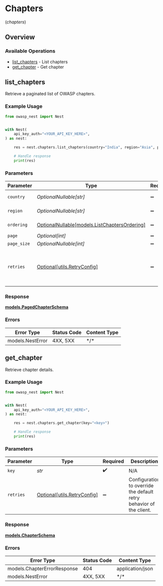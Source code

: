 # Chapters
(*chapters*)

## Overview

### Available Operations

* [list_chapters](#list_chapters) - List chapters
* [get_chapter](#get_chapter) - Get chapter

## list_chapters

Retrieve a paginated list of OWASP chapters.

### Example Usage

<!-- UsageSnippet language="python" operationID="list_chapters" method="get" path="/api/v1/chapters/" -->
```python
from owasp_nest import Nest


with Nest(
    api_key_auth="<YOUR_API_KEY_HERE>",
) as nest:

    res = nest.chapters.list_chapters(country="India", region="Asia", page=1)

    # Handle response
    print(res)

```

### Parameters

| Parameter                                                                             | Type                                                                                  | Required                                                                              | Description                                                                           | Example                                                                               |
| ------------------------------------------------------------------------------------- | ------------------------------------------------------------------------------------- | ------------------------------------------------------------------------------------- | ------------------------------------------------------------------------------------- | ------------------------------------------------------------------------------------- |
| `country`                                                                             | *OptionalNullable[str]*                                                               | :heavy_minus_sign:                                                                    | Country of the chapter                                                                | India                                                                                 |
| `region`                                                                              | *OptionalNullable[str]*                                                               | :heavy_minus_sign:                                                                    | Region of the chapter                                                                 | Asia                                                                                  |
| `ordering`                                                                            | [OptionalNullable[models.ListChaptersOrdering]](../../models/listchaptersordering.md) | :heavy_minus_sign:                                                                    | Ordering field                                                                        |                                                                                       |
| `page`                                                                                | *Optional[int]*                                                                       | :heavy_minus_sign:                                                                    | N/A                                                                                   |                                                                                       |
| `page_size`                                                                           | *OptionalNullable[int]*                                                               | :heavy_minus_sign:                                                                    | N/A                                                                                   |                                                                                       |
| `retries`                                                                             | [Optional[utils.RetryConfig]](../../models/utils/retryconfig.md)                      | :heavy_minus_sign:                                                                    | Configuration to override the default retry behavior of the client.                   |                                                                                       |

### Response

**[models.PagedChapterSchema](../../models/pagedchapterschema.md)**

### Errors

| Error Type       | Status Code      | Content Type     |
| ---------------- | ---------------- | ---------------- |
| models.NestError | 4XX, 5XX         | \*/\*            |

## get_chapter

Retrieve chapter details.

### Example Usage

<!-- UsageSnippet language="python" operationID="get_chapter" method="get" path="/api/v1/chapters/{key}" -->
```python
from owasp_nest import Nest


with Nest(
    api_key_auth="<YOUR_API_KEY_HERE>",
) as nest:

    res = nest.chapters.get_chapter(key="<key>")

    # Handle response
    print(res)

```

### Parameters

| Parameter                                                           | Type                                                                | Required                                                            | Description                                                         |
| ------------------------------------------------------------------- | ------------------------------------------------------------------- | ------------------------------------------------------------------- | ------------------------------------------------------------------- |
| `key`                                                               | *str*                                                               | :heavy_check_mark:                                                  | N/A                                                                 |
| `retries`                                                           | [Optional[utils.RetryConfig]](../../models/utils/retryconfig.md)    | :heavy_minus_sign:                                                  | Configuration to override the default retry behavior of the client. |

### Response

**[models.ChapterSchema](../../models/chapterschema.md)**

### Errors

| Error Type                  | Status Code                 | Content Type                |
| --------------------------- | --------------------------- | --------------------------- |
| models.ChapterErrorResponse | 404                         | application/json            |
| models.NestError            | 4XX, 5XX                    | \*/\*                       |